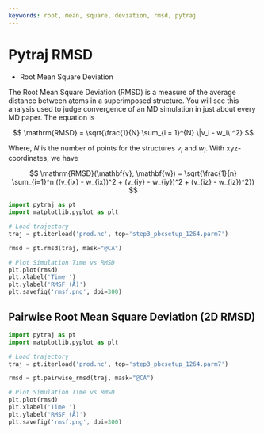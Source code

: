 ```yaml
---
keywords: root, mean, square, deviation, rmsd, pytraj
---
```


# __Pytraj__ RMSD

- Root Mean Square Deviation 

The Root Mean Square Deviation (RMSD) is a measure of the average distance between atoms in a superimposed structure. You will see this analysis used to judge convergence of an MD simulation in just about every MD paper. The equation is

$$
\mathrm{RMSD} = \sqrt{\frac{1}{N} \sum_{i = 1}^{N} \|v_i - w_i\|^2}
$$

Where, $N$ is the number of points for the structures $v_i$ and $w_i$. With xyz-coordinates, we have

$$
\mathrm{RMSD}(\mathbf{v}, \mathbf{w}) = \sqrt{\frac{1}{n} \sum_{i=1}^n 
      ((v_{ix} - w_{ix})^2 + (v_{iy} - w_{iy})^2 + (v_{iz} - w_{iz})^2})
$$



```python
import pytraj as pt
import matplotlib.pyplot as plt

# Load trajectory
traj = pt.iterload('prod.nc', top='step3_pbcsetup_1264.parm7')

rmsd = pt.rmsd(traj, mask="@CA")

# Plot Simulation Time vs RMSD
plt.plot(rmsd)
plt.xlabel('Time ')
plt.ylabel('RMSF (Å)')
plt.savefig('rmsf.png', dpi=300)

```

## Pairwise Root Mean Square Deviation (2D RMSD)

```python
import pytraj as pt
import matplotlib.pyplot as plt

# Load trajectory
traj = pt.iterload('prod.nc', top='step3_pbcsetup_1264.parm7')

rmsd = pt.pairwise_rmsd(traj, mask="@CA")

# Plot Simulation Time vs RMSD
plt.plot(rmsd)
plt.xlabel('Time ')
plt.ylabel('RMSF (Å)')
plt.savefig('rmsf.png', dpi=300)
```


